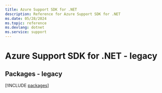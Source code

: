```yaml
---
title: Azure Support SDK for .NET
description: Reference for Azure Support SDK for .NET
ms.date: 05/28/2024
ms.topic: reference
ms.devlang: dotnet
ms.service: support
---
```

# Azure Support SDK for .NET - legacy
## Packages - legacy
[!INCLUDE [packages](support-index.md)]